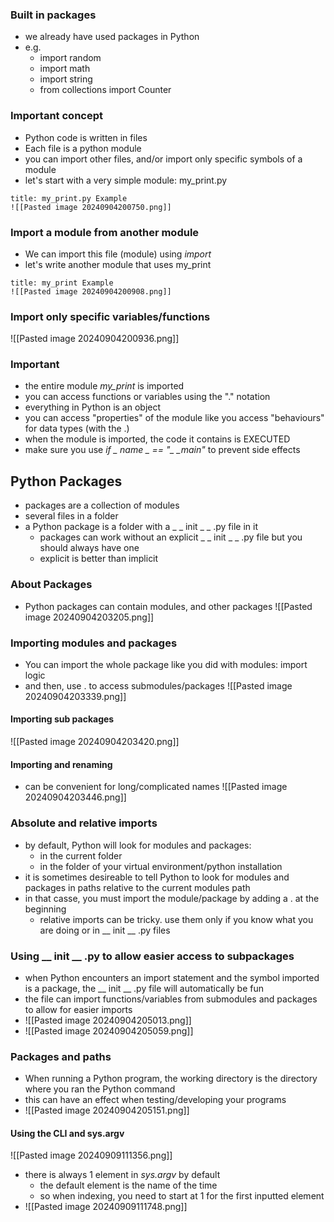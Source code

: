 ### Built in packages
* we already have used packages in Python
* e.g.
	* import random
	* import math
	* import string
	* from collections import Counter

### Important concept
* Python code is written in files
* Each file is a python module
* you can import other files, and/or import only specific symbols of a module 
* let's start with a very simple module: my_print.py
```ad-example
title: my_print.py Example
![[Pasted image 20240904200750.png]]

```

### Import a module from another module
* We can import this file (module) using *import*
* let's write another module that uses my_print
```ad-example
title: my_print Example
![[Pasted image 20240904200908.png]]

```
### Import only specific variables/functions 

![[Pasted image 20240904200936.png]]

### Important
* the entire module *my_print* is imported 
* you can access functions or variables using the "." notation 
* everything in Python is an object
* you can access "properties" of the module like you access "behaviours" for data types (with the .)
* when the module is imported, the code it contains is EXECUTED 
* make sure you use *if _ _name_ _ == "_ _main"* to prevent side effects

## Python Packages
* packages are a collection of modules
* several files in a folder
* a Python package is a folder with a _ _ init _ _ .py file in it
	* packages can work without an explicit _ _ init _ _ .py file but you should always have one
	* explicit is better than implicit 

### About Packages
* Python packages can contain modules, and other packages
![[Pasted image 20240904203205.png]]

### Importing modules and packages
* You can import the whole package like you did with modules: import logic
* and then, use . to access submodules/packages
![[Pasted image 20240904203339.png]]

#### Importing sub packages
![[Pasted image 20240904203420.png]]

#### Importing and renaming
* can be convenient for long/complicated names
![[Pasted image 20240904203446.png]]

### Absolute and relative imports 
* by default, Python will look for modules and packages:
	* in the current folder
	* in the folder of your virtual environment/python installation
* it is sometimes desireable to tell Python to look for modules and packages in paths relative to the current modules path
* in that casse, you must import the module/package by adding a . at the beginning
	* relative imports can be tricky. use them only if you know what you are doing or in __ init __ .py files

### Using __ init __ .py to allow easier access to subpackages 
* when Python encounters an import statement and the symbol imported is a package, the __ init __ .py file will automatically be fun
* the file can import functions/variables from submodules and packages to allow for easier imports
* ![[Pasted image 20240904205013.png]]
* ![[Pasted image 20240904205059.png]]

### Packages and paths
* When running a Python program, the working directory is the directory where you ran the Python command
* this can have an effect when testing/developing your programs
* ![[Pasted image 20240904205151.png]]

#### Using the CLI and sys.argv
![[Pasted image 20240909111356.png]]
- there is always 1 element in *sys.argv* by default
	- the default element is the name of the time 
	- so when indexing, you need to start at 1 for the first inputted element 
- ![[Pasted image 20240909111748.png]]
